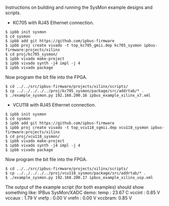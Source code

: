 Instructions on building and running the SysMon example designs and scripts.

- KC705 with RJ45 Ethernet connection.
```
$ ipbb init sysmon
$ cd sysmon
$ ipbb add git https://github.com/ipbus-firmware
$ ipbb proj create vivado -t top_kc705_gmii.dep kc705_sysmon ipbus-firmware:projects/xilinx
$ cd proj/kc705_sysmon/
$ ipbb vivado make-project
$ ipbb vivado synth -j4 impl -j 4
$ ipbb vivado package
```

Now program the bit file into the FPGA.

```
$ cd ../../src/ipbus-firmware/projects/xilinx/scripts/
$ cp ../../../../../proj/kc705_sysmon/package/src/addrtab/* .
$ ./example_sysmon.py 192.168.200.16 ipbus_example_xilinx_x7.xml
```

- VCU118 with RJ45 Ethernet connection.
```
$ ipbb init sysmon
$ cd sysmon
$ ipbb add git https://github.com/ipbus-firmware
$ ipbb proj create vivado -t top_vcu118_sgmii.dep vcu118_sysmon ipbus-firmware:projects/xilinx
$ cd proj/vcu118_sysmon/
$ ipbb vivado make-project
$ ipbb vivado synth -j4 impl -j 4
$ ipbb vivado package
```

Now program the bit file into the FPGA.

```
$ cd ../../src/ipbus-firmware/projects/xilinx/scripts/
$ cp ../../../../../proj/vcu118_sysmon/package/src/addrtab/* .
$ ./example_sysmon.py 192.168.200.17 ipbus_example_xilinx_usp.xml
```

The output of the example script (for both examples) should show something like:
IPBus SysMon/XADC demo:
  temp   : 23.67 C
  vccint :  0.85 V
  vccaux :  1.79 V
  vrefp  :  0.00 V
  vrefn  :  0.00 V
  vccbram:  0.85 V
